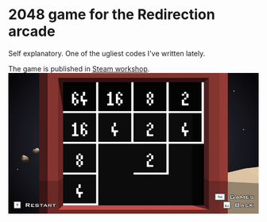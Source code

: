 # 2048 game for the Redirection arcade
Self explanatory. One of the ugliest codes I've written lately.
 
The game is published in [Steam workshop](https://steamcommunity.com/sharedfiles/filedetails/?id=2268346538). 
![](thumbnail.png)